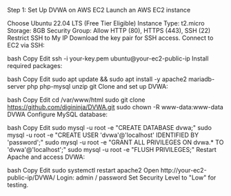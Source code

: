 Step 1: Set Up DVWA on AWS EC2
Launch an AWS EC2 instance

Choose Ubuntu 22.04 LTS (Free Tier Eligible)
Instance Type: t2.micro
Storage: 8GB
Security Group:
Allow HTTP (80), HTTPS (443), SSH (22)
Restrict SSH to My IP
Download the key pair for SSH access.
Connect to EC2 via SSH:

bash
Copy
Edit
ssh -i your-key.pem ubuntu@your-ec2-public-ip
Install required packages:

bash
Copy
Edit
sudo apt update && sudo apt install -y apache2 mariadb-server php php-mysql unzip git
Clone and set up DVWA:

bash
Copy
Edit
cd /var/www/html
sudo git clone https://github.com/digininja/DVWA.git
sudo chown -R www-data:www-data DVWA
Configure MySQL database:

bash
Copy
Edit
sudo mysql -u root -e "CREATE DATABASE dvwa;"
sudo mysql -u root -e "CREATE USER 'dvwa'@'localhost' IDENTIFIED BY 'password';"
sudo mysql -u root -e "GRANT ALL PRIVILEGES ON dvwa.* TO 'dvwa'@'localhost';"
sudo mysql -u root -e "FLUSH PRIVILEGES;"
Restart Apache and access DVWA:

bash
Copy
Edit
sudo systemctl restart apache2
Open http://your-ec2-public-ip/DVWA/
Login: admin / password
Set Security Level to "Low" for testing.